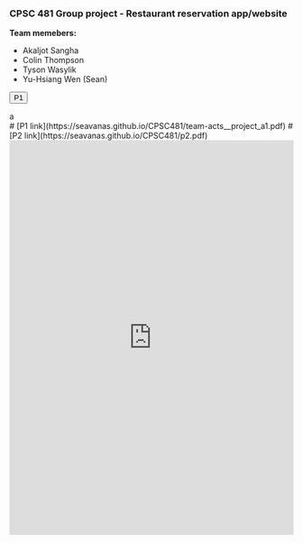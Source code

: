 ### CPSC 481 Group project - Restaurant reservation app/website
**Team memebers:**
* Akaljot Sangha
* Colin Thompson
* Tyson Wasylik
* Yu-Hsiang Wen (Sean)

<button onclick="return theFunction();">P1</button>
<div id="p1_pdf">a</div>
# [P1 link](https://seavanas.github.io/CPSC481/team-acts__project_a1.pdf)
# [P2 link](https://seavanas.github.io/CPSC481/p2.pdf)
<embed src="https://seavanas.github.io/CPSC481/p2.pdf" type="application/pdf" width="100%" height="700px">
